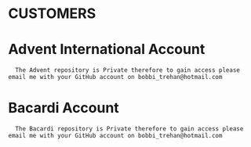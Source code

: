 # CUSTOMERS

   # Advent International Account
      The Advent repository is Private therefore to gain access please email me with your GitHub account on bobbi_trehan@hotmail.com
   
   # Bacardi Account
      The Bacardi repository is Private therefore to gain access please email me with your GitHub account on bobbi_trehan@hotmail.com
